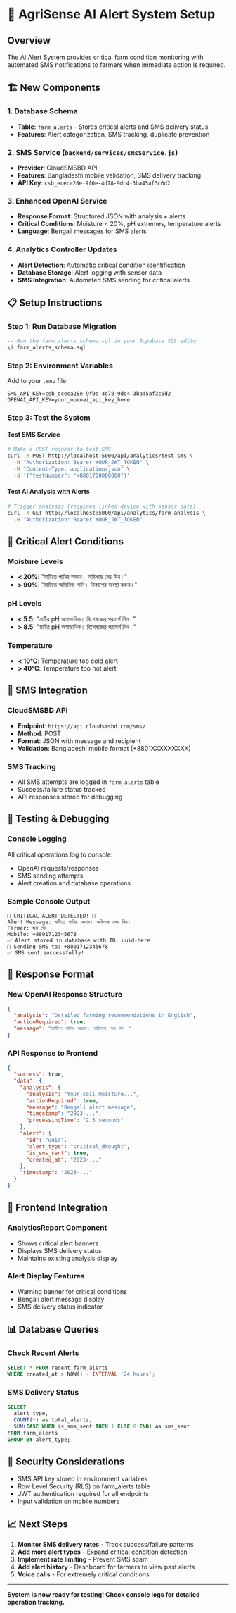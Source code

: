 # 🚨 AgriSense AI Alert System Setup

## Overview
The AI Alert System provides critical farm condition monitoring with automated SMS notifications to farmers when immediate action is required.

## 🏗️ New Components

### 1. Database Schema
- **Table**: `farm_alerts` - Stores critical alerts and SMS delivery status
- **Features**: Alert categorization, SMS tracking, duplicate prevention

### 2. SMS Service (`backend/services/smsService.js`)
- **Provider**: CloudSMSBD API
- **Features**: Bangladeshi mobile validation, SMS delivery tracking
- **API Key**: `csb_ececa28e-9f0e-4d78-9dc4-3ba45af3c6d2`

### 3. Enhanced OpenAI Service
- **Response Format**: Structured JSON with analysis + alerts
- **Critical Conditions**: Moisture < 20%, pH extremes, temperature alerts
- **Language**: Bengali messages for SMS alerts

### 4. Analytics Controller Updates
- **Alert Detection**: Automatic critical condition identification
- **Database Storage**: Alert logging with sensor data
- **SMS Integration**: Automated SMS sending for critical alerts

## 📋 Setup Instructions

### Step 1: Run Database Migration
```sql
-- Run the farm_alerts_schema.sql in your Supabase SQL editor
\i farm_alerts_schema.sql
```

### Step 2: Environment Variables
Add to your `.env` file:
```env
SMS_API_KEY=csb_ececa28e-9f0e-4d78-9dc4-3ba45af3c6d2
OPENAI_API_KEY=your_openai_api_key_here
```

### Step 3: Test the System

#### Test SMS Service
```bash
# Make a POST request to test SMS
curl -X POST http://localhost:5000/api/analytics/test-sms \
  -H "Authorization: Bearer YOUR_JWT_TOKEN" \
  -H "Content-Type: application/json" \
  -d '{"testNumber": "+8801700000000"}'
```

#### Test AI Analysis with Alerts
```bash
# Trigger analysis (requires linked device with sensor data)
curl -X GET http://localhost:5000/api/analytics/farm-analysis \
  -H "Authorization: Bearer YOUR_JWT_TOKEN"
```

## 🔧 Critical Alert Conditions

### Moisture Levels
- **< 20%**: "মাটিতে পানির অভাব। অবিলম্বে সেচ দিন।"
- **> 90%**: "মাটিতে অতিরিক্ত পানি। নিকাশের ব্যবস্থা করুন।"

### pH Levels
- **< 5.5**: "মাটির pH অস্বাভাবিক। বিশেষজ্ঞের পরামর্শ নিন।"
- **> 8.5**: "মাটির pH অস্বাভাবিক। বিশেষজ্ঞের পরামর্শ নিন।"

### Temperature
- **< 10°C**: Temperature too cold alert
- **> 40°C**: Temperature too hot alert

## 📱 SMS Integration

### CloudSMSBD API
- **Endpoint**: `https://api.cloudsmsbd.com/sms/`
- **Method**: POST
- **Format**: JSON with message and recipient
- **Validation**: Bangladeshi mobile format (+8801XXXXXXXXX)

### SMS Tracking
- All SMS attempts are logged in `farm_alerts` table
- Success/failure status tracked
- API responses stored for debugging

## 🧪 Testing & Debugging

### Console Logging
All critical operations log to console:
- OpenAI requests/responses
- SMS sending attempts
- Alert creation and database operations

### Sample Console Output
```
🚨 CRITICAL ALERT DETECTED! 🚨
Alert Message: মাটিতে পানির অভাব। অবিলম্বে সেচ দিন।
Farmer: জন ডো
Mobile: +8801712345678
✅ Alert stored in database with ID: uuid-here
📱 Sending SMS to: +8801712345678
✅ SMS sent successfully!
```

## 🔄 Response Format

### New OpenAI Response Structure
```json
{
  "analysis": "Detailed farming recommendations in English",
  "actionRequired": true,
  "message": "মাটিতে পানির অভাব। অবিলম্বে সেচ দিন।"
}
```

### API Response to Frontend
```json
{
  "success": true,
  "data": {
    "analysis": {
      "analysis": "Your soil moisture...",
      "actionRequired": true,
      "message": "Bengali alert message",
      "timestamp": "2023-...",
      "processingTime": "2.5 seconds"
    },
    "alert": {
      "id": "uuid",
      "alert_type": "critical_drought",
      "is_sms_sent": true,
      "created_at": "2023-..."
    },
    "timestamp": "2023-..."
  }
}
```

## 🚀 Frontend Integration

### AnalyticsReport Component
- Shows critical alert banners
- Displays SMS delivery status
- Maintains existing analysis display

### Alert Display Features
- Warning banner for critical conditions
- Bengali alert message display
- SMS delivery status indicator

## 📊 Database Queries

### Check Recent Alerts
```sql
SELECT * FROM recent_farm_alerts 
WHERE created_at > NOW() - INTERVAL '24 hours';
```

### SMS Delivery Status
```sql
SELECT 
  alert_type,
  COUNT(*) as total_alerts,
  SUM(CASE WHEN is_sms_sent THEN 1 ELSE 0 END) as sms_sent
FROM farm_alerts 
GROUP BY alert_type;
```

## 🔐 Security Considerations

- SMS API key stored in environment variables
- Row Level Security (RLS) on farm_alerts table
- JWT authentication required for all endpoints
- Input validation on mobile numbers

## 📈 Next Steps

1. **Monitor SMS delivery rates** - Track success/failure patterns
2. **Add more alert types** - Expand critical condition detection
3. **Implement rate limiting** - Prevent SMS spam
4. **Add alert history** - Dashboard for farmers to view past alerts
5. **Voice calls** - For extremely critical conditions

---

**System is now ready for testing! Check console logs for detailed operation tracking.**
